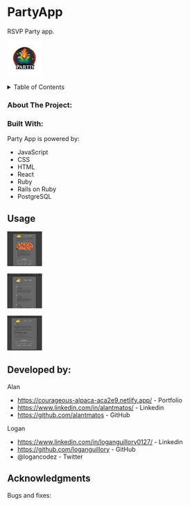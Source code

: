 
# PartyApp
RSVP Party app.

<div>
 <p>
    <img src="images/icon.png" alt="Logo" width="80" height="80">
  </p>
</div>


<!-- TABLE OF CONTENTS -->
<details>
  <summary>Table of Contents</summary>
  <ol>
    <li>
      <a href="#about-the-project">About The Project</a>
      <ul>
        <li><a href="#built-with">Built With</a></li>
      </ul>
    </li>
    <li>
      <a href="#getting-started">Getting Started</a>
      <ul>
        <li><a href="#prerequisites">Prerequisites</a></li>
        <li><a href="#installation">Installation</a></li>
      </ul>
    </li>
    <li><a href="#usage">Usage</a></li>
    <li><a href="#contact">Contact</a></li>
    <li><a href="#acknowledgments">Acknowledgments</a></li>
  </ol>
</details>


### About The Project:






### Built With:

Party App is powered by: 

* JavaScript
* CSS
* HTML
* React
* Ruby
* Rails on Ruby
* PostgreSQL





<!-- USAGE EXAMPLES -->
## Usage

<div>
<div>
 <p>
    <img src="images/homepage.png" alt="Logo" width="80" height="80">
  </p>
</div>
<div>
 <p>
    <img src="images/eventspage.png" alt="Logo" width="80" height="80">
  </p>
</div>
<div>
 <p>
    <img src="images/aboutpage.png" alt="Logo" width="80" height="80">
  </p>
</div>
</div>





<!-- CONTACT -->
## Developed by:

Alan 
* https://courageous-alpaca-aca2e9.netlify.app/ - Portfolio
* https://www.linkedin.com/in/alantmatos/ -  Linkedin
* https://github.com/alantmatos - GitHub


Logan
* https://www.linkedin.com/in/loganguillory0127/ - Linkedin
* https://github.com/loganguillory - GitHub
* @logancodez - Twitter



<!-- ACKNOWLEDGMENTS -->
## Acknowledgments

Bugs and fixes:







